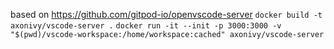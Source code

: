 based on https://github.com/gitpod-io/openvscode-server
`docker build -t axonivy/vscode-server .`
`docker run -it --init -p 3000:3000 -v "$(pwd)/vscode-workspace:/home/workspace:cached" axonivy/vscode-server`